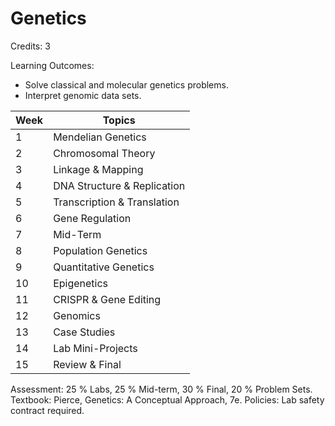 # Genetics

Credits: 3

Learning Outcomes:
- Solve classical and molecular genetics problems.
- Interpret genomic data sets.

| Week | Topics                      |
| ---- | --------------------------- |
| 1    | Mendelian Genetics          |
| 2    | Chromosomal Theory          |
| 3    | Linkage & Mapping           |
| 4    | DNA Structure & Replication |
| 5    | Transcription & Translation |
| 6    | Gene Regulation             |
| 7    | Mid-Term                    |
| 8    | Population Genetics         |
| 9    | Quantitative Genetics       |
| 10   | Epigenetics                 |
| 11   | CRISPR & Gene Editing       |
| 12   | Genomics                    |
| 13   | Case Studies                |
| 14   | Lab Mini-Projects           |
| 15   | Review & Final              |

Assessment: 25 % Labs, 25 % Mid-term, 30 % Final, 20 % Problem Sets.
Textbook: Pierce, Genetics: A Conceptual Approach, 7e.
Policies: Lab safety contract required.